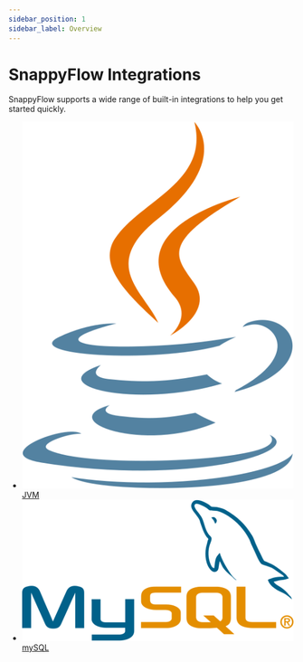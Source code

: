 ```yaml
---
sidebar_position: 1
sidebar_label: Overview
---
```

# SnappyFlow Integrations

SnappyFlow supports a wide range of built-in integrations to help you get started quickly.

<ul class="icon_list integration">
<li><a href="#header0"><img src="images/jvm.svg" /> <div>JVM</div></a></li>
<li><a href="#header1"><img src="images/mysql.svg"/> <div>mySQL</div></a></li>
</ul> 
